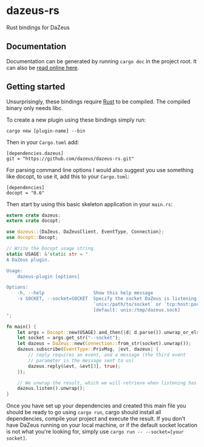 # dazeus-rs
Rust bindings for DaZeus

## Documentation
Documentation can be generated by running `cargo doc` in the project root. It
can also be [read online here](http://dazeus.github.io/dazeus-rs/dazeus/).

## Getting started
Unsurprisingly, these bindings require [Rust](http://www.rust-lang.org) to
be compiled. The compiled binary only needs libc.

To create a new plugin using these bindings simply run:

    cargo new [plugin-name] --bin

Then in your `Cargo.toml` add:

    [dependencies.dazeus]
    git = "https://github.com/dazeus/dazeus-rs.git"

For parsing command line options I would also suggest you use something like
docopt, to use it, add this to your `Cargo.toml`:

    [dependencies]
    docopt = "0.6"

Then start by using this basic skeleton application in your `main.rs`:

```rust
extern crate dazeus;
extern crate docopt;

use dazeus::{DaZeus, DaZeusClient, EventType, Connection};
use docopt::Docopt;

// Write the Docopt usage string.
static USAGE: &'static str = "
A DaZeus plugin.

Usage:
    dazeus-plugin [options]

Options:
    -h, --help                  Show this help message
    -s SOCKET, --socket=SOCKET  Specify the socket DaZeus is listening to, use
                                `unix:/path/to/socket` or `tcp:host:port`
                                [default: unix:/tmp/dazeus.sock]
";

fn main() {
    let args = Docopt::new(USAGE).and_then(|d| d.parse()).unwrap_or_else(|e| e.exit());
    let socket = args.get_str("--socket");
    let dazeus = DaZeus::new(Connection::from_str(socket).unwrap());
    dazeus.subscribe(EventType::PrivMsg, |evt, dazeus| {
        // reply requires an event, and a message (the third event
        // parameter is the message sent to us)
        dazeus.reply(&evt, &evt[3], true);
    });

    // We unwrap the result, which we will retrieve when listening has failed
    dazeus.listen().unwrap();
}
```

Once you have set up your dependencies and created this main file you should be
ready to go using `cargo run`, cargo should install all dependencies, compile
your project and execute the result. If you don't have DaZeus running on your
local machine, or if the default socket location is not what you're looking for,
simply use `cargo run -- --socket=[your socket]`.
